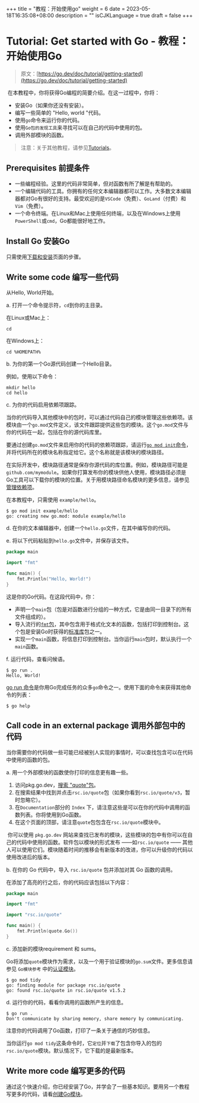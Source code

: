 +++
title = "教程：开始使用go"
weight = 6
date = 2023-05-18T16:35:08+08:00
description = ""
isCJKLanguage = true
draft = false
+++
# Tutorial: Get started with Go - 教程：开始使用Go

> 原文：[https://go.dev/doc/tutorial/getting-started](https://go.dev/doc/tutorial/getting-started)

​	在本教程中，你将获得Go编程的简要介绍。在这一过程中，你将：

- 安装Go（如果你还没有安装）。
- 编写一些简单的 "Hello, world "代码。
- 使用`go`命令来运行你的代码。
- 使用`Go包的发现工具`来寻找可以在自己的代码中使用的包。
- 调用外部模块的函数。

> 注意：关于其他教程，请参见[Tutorials](../Tutorials)。

## Prerequisites 前提条件

- 一些编程经验。这里的代码非常简单，但对函数有所了解是有帮助的。
- 一个编辑代码的工具。你拥有的任何文本编辑器都可以工作。大多数文本编辑器都对Go有很好的支持。最受欢迎的是`VSCode`（免费）、`GoLand`（付费）和`Vim`（免费）。
- 一个命令终端。在Linux和Mac上使用任何终端，以及在Windows上使用`PowerShell`或`cmd`，Go都能很好地工作。

## Install Go 安装Go

只需使用[下载和安装](../InstallingGo)页面的步骤。

## Write some code 编写一些代码

从Hello, World开始。

a. 打开一个命令提示符，`cd`到你的主目录。

在Linux或Mac上：

```shell
cd
```

在Windows上：

```shell
cd %HOMEPATH%
```

b. 为你的第一个Go源代码创建一个Hello目录。

例如，使用以下命令：

```shell
mkdir hello
cd hello
```

c. 为你的代码启用依赖项跟踪。

当你的代码导入其他模块中的包时，可以通过代码自己的模块管理这些依赖项。该模块由一个`go.mod`文件定义，该文件跟踪提供这些包的模块。这个`go.mod`文件与你的代码在一起，包括在你的源代码库里。

要通过创建`go.mod`文件来启用你的代码的依赖项跟踪，请运行[`go mod init`命令](../../References/GoModulesReference#go-mod-init)，并将代码所在的模块名称指定给它。这个名称就是该模块的模块路径。

在实际开发中，模块路径通常是保存你源代码的库位置。例如，模块路径可能是`github.com/mymodule`。如果你打算发布你的模块供他人使用，模块路径必须是Go工具可以下载你的模块的位置。关于用模块路径命名模块的更多信息，请参见[管理依赖项](../../UsingAndUnderstandingGo/ManagingDependencies)。

在本教程中，只需使用 `example/hello`。

```shell
$ go mod init example/hello
go: creating new go.mod: module example/hello
```

d. 在你的文本编辑器中，创建一个`hello.go`文件，在其中编写你的代码。

e. 将以下代码粘贴到`hello.go`文件中，并保存该文件。

```go title="hello.go" linenums="1"
package main

import "fmt"

func main() {
    fmt.Println("Hello, World!")
}
```

这是你的Go代码。在这段代码中，你：

- 声明一个`main`包（包是对函数进行分组的一种方式，它是由同一目录下的所有文件组成的）。
- 导入流行的[`fmt`包](https://pkg.go.dev/fmt/)，其中包含用于格式化文本的函数，包括打印到控制台。这个包是安装Go时获得的[标准库](https://pkg.go.dev/std)包之一。
- 实现一个`main`函数，将信息打印到控制台。当你运行`main`包时，默认执行一个`main`函数。

f. 运行代码，查看问候语。

```shell
$ go run .
Hello, World!
```

[go run 命令](../../References/CommandDocumentation/go#compile-and-run-go-program)是你用Go完成任务的众多`go`命令之一。使用下面的命令来获得其他命令的列表：

```shell
$ go help
```

## Call code in an external package 调用外部包中的代码

​	当你需要你的代码做一些可能已经被别人实现的事情时，可以查找包含可以在代码中使用的函数的包。

a. 用一个外部模块的函数使你打印的信息更有趣一些。

1. 访问pkg.go.dev，[搜索 "quote"包](https://pkg.go.dev/search?q=quote)。
2. 在搜索结果中找到并点击`rsc.io/quote`包（如果你看到`rsc.io/quote/v3`，暂时忽略它）。
3. 在`Documentation`部分的 `Index` 下，请注意这些是可以在你的代码中调用的函数列表。你将使用到Go函数。
4. 在这个页面的顶部，请注意`quote`包包含在`rsc.io/quote`模块中。

​	你可以使用 `pkg.go.dev` 网站来查找已发布的模块，这些模块的包中有你可以在自己的代码中使用的函数。软件包以模块的形式发布 ——如`rsc.io/quote` —— 其他人可以使用它们。模块随着时间的推移会有新版本的改进，你可以升级你的代码以使用改进后的版本。

b. 在你的 Go 代码中，导入 `rsc.io/quote` 包并添加对其 Go 函数的调用。

在添加了高亮的行之后，你的代码应该包括以下内容：

```go hl_lines="5 5" title="hello.go" linenums="1"
package main

import "fmt"

import "rsc.io/quote"

func main() {
    fmt.Println(quote.Go())
}
```

c. 添加新的模块requirement 和 sums。

​	Go将添加`quote`模块作为需求，以及一个用于验证模块的`go.sum`文件。更多信息请参见 `Go模块参考` 中的[认证模块](../../References/GoModulesReference/AuthenticatingModules)。

```shell
$ go mod tidy
go: finding module for package rsc.io/quote
go: found rsc.io/quote in rsc.io/quote v1.5.2
```

d. 运行你的代码，看看你调用的函数所产生的信息。

```shell
$ go run .
Don't communicate by sharing memory, share memory by communicating.
```

注意你的代码调用了Go函数，打印了一条关于通信的巧妙信息。

当你运行`go mod tidy`这条命令时，它`定位`并`下载`了包含你导入的包的`rsc.io/quote`模块。默认情况下，它下载的是最新版本。

## Write more code 编写更多的代码

​	通过这个快速介绍，你已经安装了Go，并学会了一些基本知识。要用另一个教程写更多的代码，请看[创建Go模块](../TutorialCreateAGoModule)。